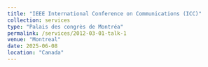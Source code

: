 ```yaml
---
title: "IEEE International Conference on Communications (ICC)"
collection: services
type: "Palais des congrès de Montréa"
permalink: /services/2012-03-01-talk-1
venue: "Montreal"
date: 2025-06-08
location: "Canada"
---
```


